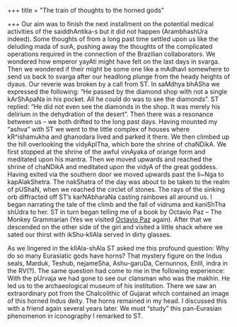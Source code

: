 +++
title = "The train of thoughts to the horned gods"

+++
Our aim was to finish the next installment on the potential medical
activities of the saiddhAntika-s but it did not happen (ArambhashUra
indeed). Some thoughts of from a long past time settled upon us like the
deluding mada of surA, pushing away the thoughts of the complicated
operations required in the connection of the Brazilian collaborators. We
wondered how emperor yayAti might have felt on the last days in svarga.
Then we wondered if their might be some one like a mAdhavI somewhere to
send us back to svarga after our headlong plunge from the heady heights
of dyaus. Our reverie was broken by a call from ST. In saMdhya bhASha we
expressed the following: “He passed by the diamond shop with not a
single kArShApaNa in his pocket. All he could do was to see the
diamonds”. ST replied: “He did not even see the diamonds in the shop.
It was merely his delirium in the dehydration of the desert”. Then there
was a resonance between us – we both drifted to the long past days.
Having mounted my “ashva” with ST we went to the little complex of
houses where kR^ishamukha and ghanodara lived and parked it there. We
then climbed up the hill overlooking the vidyApITha, which bore the
shrine of chaNDikA. We first stopped at the shrine of the awful vinAyaka
of orange form and meditated upon his mantra. Then we moved upwards and
reached the shrine of chaNDikA and meditated upon the vidyA of the great
goddess. Having exited via the southern door we moved upwards past the
li\~Nga to kapAlakShetra. The nakShatra of the day was about to be taken
to the realm of pUShaN, when we reached the circlet of stones. The rays
of the sinking orb diffracted off ST’s karNAbharaNa casting rainbows all
around us. I began narrating the tale of the climb and the fall of
vidruma and kaniShTha shUdra to her. ST in turn began telling me of a
book by Octavio Paz – The Monkey Grammarian (Yes we visited [Octavio
Paz](https://manasataramgini.wordpress.com/2007/02/15/the-greatest-temple-of-shiva/)
again). After that we descended on the other side of the giri and
visited a little shack where we sated our thirst with ikShu-kIlAla
served in dirty glasses.

As we lingered in the kIlAla-shAla ST asked me this profound question:
Why do so many Eurasiatic gods have horns? That mystery figure on the
Indus seals, Marduk, Teshub, nejameSha, Ashu-garuDa, Cernunnos, Enlil,
indra in the RV(?). The same question had come to me in the following
experience: With the pUrvaja we had gone to see our clansman who was the
makhin. He led us to the archaeological museum of his institution. There
we saw an extraordinary pot from the Chalcolithic of Gujarat which
contained an image of this horned Indus deity. The horns remained in my
head. I discussed this with a friend again several years later. We must
“study” this pan-Eurasian phenomenon in iconography I remarked to ST.

